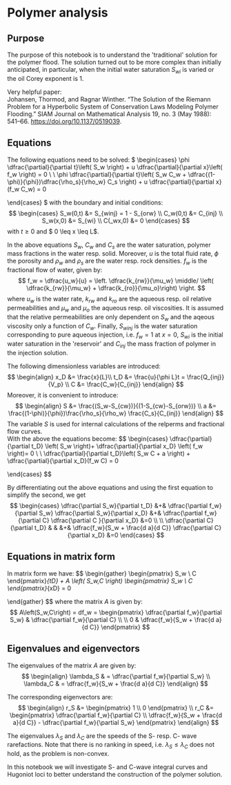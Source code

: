 # Polymer analysis

## Purpose
The purpose of this notebook is to understand the 'traditional' solution for the polymer flood. The solution turned out to be more complex than initially anticipated, in particular, when the initial water saturation $S_{wi}$ is varied or the oil Corey exponent is 1.

Very helpful paper:  
Johansen, Thormod, and Ragnar Winther. “The Solution of the Riemann Problem for a Hyperbolic System of Conservation Laws Modeling Polymer Flooding.” SIAM Journal on Mathematical Analysis 19, no. 3 (May 1988): 541–66. https://doi.org/10.1137/0519039.

## Equations

The following equations need to be solved:
$
\begin{cases}
 \phi \dfrac{\partial}{\partial t}\left( S_w \right) + u \dfrac{\partial}{\partial x}\left( f_w \right) = 0 \\
 \\
 \phi \dfrac{\partial}{\partial t}\left( S_w C_w + \dfrac{(1-\phi)}{\phi})\dfrac{\rho_s}{\rho_w} C_s \right) + u \dfrac{\partial}{\partial x}(f_w C_w) = 0

\end{cases}
$
with the boundary and initial conditions:
$$
\begin{cases}
S_w(0,t) &= S_{winj} = 1 - S_{orw} \\
C_w(0,t) &= C_{inj} \\
S_w(x,0) &= S_{wi} \\
C(_wx,0) &= 0 
\end{cases}
$$
with $t \geq 0$ and $ 0 \leq x \leq L$.

In the above equations $S_w$, $C_w$ and $C_s$ are the water saturation, polymer mass fractions in the water resp. solid. Moreover, $u$ is the total fluid rate, $\phi$ the porosity and $\rho_w$ and $\rho_s$ are the water resp. rock densities. $f_w$ is the fractional flow of water, given by:
$$
f_w = \dfrac{u_w}{u} = \left. \dfrac{k_{rw}}{\mu_w} \middle/ \left( \dfrac{k_{rw}}{\mu_w} + 
\dfrac{k_{ro}}{\mu_o}\right) \right.
$$
where $u_w$ is the water rate, $k_{rw}$ and $k_{ro}$ are the aqueous resp. oil relative permeabilities and $\mu_w$ and $\mu_{o}$ the aqueous resp. oil viscosities. It is assumed that the relative permeabilities are only dependent on $S_w$ and the aqeous viscosity only a function of $C_w$. Finally, $S_{winj}$ is the water saturation corresponding to pure aqueous injection, i.e. $f_w = 1$ at $x=0$, $S_{wi}$ is the initial water saturation in the 'reservoir' and $C_{inj}$ the mass fraction of polymer in the injection solution.

The following dimensionless variables are introduced:
$$
\begin{align}
x_D &= \frac{x}{L}\\
t_D &= \frac{u}{\phi L}t = \frac{Q_{inj}}{V_p} \\
C &= \frac{C_w}{C_{inj}}
\end{align}
$$
Moreover, it is convenient to introduce:
$$
\begin{align}
S &= \frac{(S_w-S_{cw})}{(1-S_{cw}-S_{orw})} \\
a &= \frac{(1-\phi)}{\phi})\frac{\rho_s}{\rho_w} \frac{C_s}{C_{inj}}
\end{align}
$$
The variable $S$ is used for internal calculations of the relperms and fractional flow curves.  
With the above the equations become:
$$
\begin{cases}
 \dfrac{\partial}{\partial t_D} \left( S_w \right)+ \dfrac{\partial}{\partial x_D} \left( f_w \right)= 0 \\
 \\
 \dfrac{\partial}{\partial t_D}\left( S_w C + a \right) + \dfrac{\partial}{\partial x_D}(f_w C) = 0

\end{cases}
$$

By differentiating out the above equations and using the first equation to simplify the second, we get
$$
\begin{cases}
       \dfrac{\partial S_w}{\partial t_D}  &+& 
       \dfrac{\partial f_w}{\partial S_w} \dfrac{\partial S_w}{\partial x_D} &+& 
       \dfrac{\partial f_w}{\partial C} \dfrac{\partial C }{\partial x_D} &=0 \\
       \\
       \dfrac{\partial C}{\partial t_D}  & & &+&
       \dfrac{f_w}{S_w + \frac{d a}{d C}} \dfrac{\partial C}{\partial x_D} &=0
\end{cases}
$$

## Equations in matrix form

In matrix form we have:
$$
\begin{gather}
  \begin{pmatrix} S_w \\ C \end{pmatrix}_{tD} + A \left( S_w,C \right) \begin{pmatrix} S_w \\ C \end{pmatrix}_{xD} = 0

\end{gather}
$$
where the matrix $A$ is given by:
$$
A\left(S_w,C\right) = df_w = \begin{pmatrix} \dfrac{\partial f_w}{\partial S_w} & \dfrac{\partial f_w}{\partial C} \\
                                                \\
                                                0 & \dfrac{f_w}{S_w + \frac{d a}{d C}}
                               \end{pmatrix}
$$

## Eigenvalues and eigenvectors
The eigenvalues of the matrix $A$ are given by:
$$
\begin{align}
   \lambda_S & =  \dfrac{\partial f_w}{\partial S_w} \\
   \lambda_C & =  \dfrac{f_w}{S_w + \frac{d a}{d C}}
\end{align}
$$

The corresponding eigenvectors are:
$$
\begin{align}
   r_S &= \begin{pmatrix} 1 \\ 0 \end{pmatrix} \\
   r_C &= \begin{pmatrix} \dfrac{\partial f_w}{\partial C}  \\ 
                            \dfrac{f_w}{S_w + \frac{d a}{d C}} - \dfrac{\partial f_w}{\partial S_w}
           \end{pmatrix}
\end{align}
$$

The eigenvalues $\lambda_S$ and $\lambda_C$ are the speeds of the S- resp. C- wave rarefactions. Note that there is no ranking in speed, i.e. $\lambda_S \leq \lambda_C$ does not hold, as the problem is non-convex.

In this notebook we will investigate S- and C-wave integral curves and Hugoniot loci to better understand the construction of the polymer solution.
